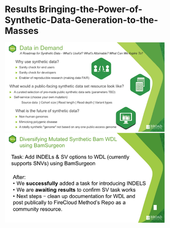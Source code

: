 # Results Bringing-the-Power-of-Synthetic-Data-Generation-to-the-Masses

![alt text](slide1.png)
![alt text](slide2.png)
